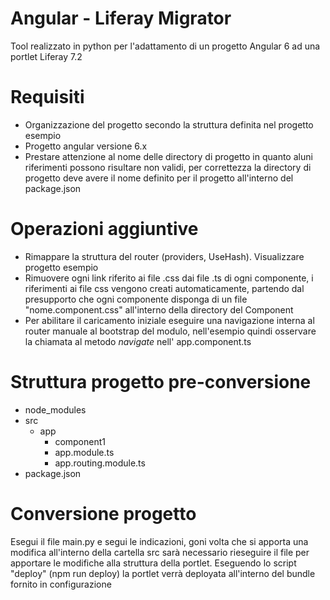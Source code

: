 # Angular - Liferay Migrator

Tool realizzato in python per l'adattamento di un progetto Angular 6 
ad una portlet Liferay 7.2

# Requisiti
- Organizzazione del progetto secondo la struttura definita nel progetto esempio
- Progetto angular versione 6.x
- Prestare attenzione al nome delle directory di progetto in quanto aluni riferimenti possono risultare non validi, per correttezza la directory di progetto 
deve avere il nome definito per il progetto all'interno del package.json

# Operazioni aggiuntive
- Rimappare la struttura del router (providers, UseHash). Visualizzare progetto esempio
- Rimuovere ogni link riferito ai file .css dai file .ts di ogni componente, i riferimenti ai file css vengono creati automaticamente, partendo dal presupporto che
ogni componente disponga di un file "nome.component.css" all'interno della directory del Component
- Per abilitare il caricamento iniziale eseguire una navigazione interna al router manuale al bootstrap del modulo, nell'esempio quindi
osservare la chiamata al metodo *navigate* nell' app.component.ts 

# Struttura progetto pre-conversione
- node_modules
- src
  - app
    - component1
    - app.module.ts
    - app.routing.module.ts
- package.json

# Conversione progetto
Esegui il file main.py e segui le indicazioni, goni volta che si apporta una modifica all'interno della cartella src sarà necessario
rieseguire il file per apportare le modifiche alla struttura della portlet.
Eseguendo lo script "deploy" (npm run deploy) la portlet verrà deployata all'interno del bundle fornito in configurazione
